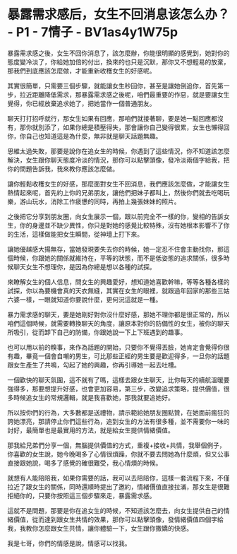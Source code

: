 # 暴露需求感后，女生不回消息该怎么办？ - P1 - 7情子 - BV1as4y1W75p

暴露需求感之後，女生不回你消息了，該怎麼辦，你能很明顯的感覺到，她對你的態度變冷淡了，你給她加倍的付出，換來的也只是沉默，那你又不想輕易的放棄，那我們到底應該怎麼做，才能重新收穫女生的好感呢。

其實很簡單，只需要三個步驟，就能讓女生秒回你，甚至是讓她倒追你，首先第一步，拉近距離降低需求，那暴露需求感之後呢，咱們最重要的作惡，就是要讓女生覺得，你已經放棄追求她了，把她當作一個普通朋友。

聊天打打招呼就行，那女生如果有回應，那咱們就接著聊，要是她一點回應都沒有，那你就別添了，如果你總是積壓得失，那會讓你自己變得很累，女生也懶得回你，你自己也知道這是為什麼，無非就是聊天話題無趣。

思維太過失敗，那要是說你在追女生的時候，你遇到了這些情況，你不知道該怎麼解決，女生跟你聊天態度冷淡的情況，那你可以點擊頭像，發冷淡兩個字給我，把你的問題告訴我，我來教你應該怎麼做。

讓你輕鬆收穫女生的好感，那麼面對女生不回消息，我們應該怎麼做，才能讓女生熱情起來呢，首先約上你的兄弟朋友，讓他們把妹子都叫上，然後你們就去吃喝玩樂，游山玩水，消除工作疲憊的同時，再拍上幾張妹妹的照片。

之後把它分享到朋友圈，向女生展示一個，跟以前完全不一樣的你，變相的告訴女生，你的身邊並不缺少異性，你只是對她的感覺比較特殊，沒有她根本影響不了你的生活，這樣做能把女生瞬間，從神壇上打下來。

讓她優越感大揚無存，當她發現要失去你的時候，她一定忍不住會主動找你，那這個時候，你跟她的關係就維持在，平等的狀態，而不是低姿態的追求關係，很多時候聊天女生不想理你，是因為你總是想以各種的試探。

來瞭解女生的個人信息，問女生的興趣愛好，想知道她喜歡幹嘛，等等各種各樣的試探，你以為要機會真的天衣無縫，其實在女生的眼裡，就跟過年回家的那些三姑六婆一樣，一眼就知道你要說什麼，更何況這就是一種。

暴力需求感的聊天，要是她剛好對你沒什麼好感，那她不理你都是很正常的，所以咱們這個時候，就需要轉換聊天的角度，讓原本對你的防備性的女生，被你的聊天所吸引，從而卸下自己的防備，你跟她說一下上下班遇到的趣事。

也可以用以前的糗事，來作為話題的開始，只要你不覺得丟臉，她肯定會覺得你很有趣，畢竟一個會自嘲的男生，可比那些正經的男生要是歡迎得多，一旦你的話題跟女生產生了共鳴，勾起了她的興趣，你再引導她一起去吐槽。

一個歡快的聊天氛圍，這不就有了嗎，這樣去跟女生聊天，比你每天的續航溫暖要強得多，那要想提升好感，也會更加容易，第三步，改變追求策略，提供價值，很多時候追女生的常規邏輯，就是我喜歡她，那我就要追她好。

所以按你們的行為，大多數都是送禮物，請示範給她朋友圈點贊，在她面前瘋狂的誇她漂亮，那請停止你們這些行為，追到女生的方法有很多種，並不需要你一味的討好，最簡單也是最實用的方法，就是給女生提供情緒價值。

那我給兄弟們分享一個，無腦提供價值的方式，重複+接收+共情，我舉個例子，你喜歡的女生說，她今晚喝多了心情很煩躁，你就不要去問她為什麼煩，但又公事直接跟她說，喝多了感覺的確很難受，我心情煩的時候。

就想有人能陪陪我，如果你需要的話，我可以去陪陪你，這樣一套流程下來，不僅拉近了跟女生的關係，同時還順時提出了邀約，情緒價值直接拉滿，那女生是很難拒絕你的，只要你按照這三個步驟來走，暴露需求感。

這就不是問題，那要是你在追女生的時候，不知道該怎麼去，向女生提供自己的情緒價值，從而達到跟女生共情的效果，那你可以點擊頭像，發情緒價值四個字給我，我教你怎麼跟女生共情，讓你體驗一下，女生跟你撒嬌的快感。

我是七哥，你們的情感是說，情感可以找我。